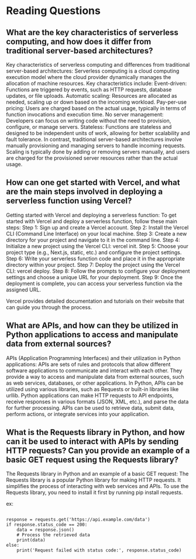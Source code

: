 # Reading Questions
## What are the key characteristics of serverless computing, and how does it differ from traditional server-based architectures?


Key characteristics of serverless computing and differences from traditional server-based architectures:
Serverless computing is a cloud computing execution model where the cloud provider dynamically manages the allocation of machine resources. Key characteristics include:
Event-driven: Functions are triggered by events, such as HTTP requests, database updates, or file uploads.
Automatic scaling: Resources are allocated as needed, scaling up or down based on the incoming workload.
Pay-per-use pricing: Users are charged based on the actual usage, typically in terms of function invocations and execution time.
No server management: Developers can focus on writing code without the need to provision, configure, or manage servers.
Stateless: Functions are stateless and designed to be independent units of work, allowing for better scalability and fault tolerance.
In contrast, traditional server-based architectures involve manually provisioning and managing servers to handle incoming requests. Scaling is typically done by adding or removing servers manually, and users are charged for the provisioned server resources rather than the actual usage.



## How can one get started with Vercel, and what are the main steps involved in deploying a serverless function using Vercel?
Getting started with Vercel and deploying a serverless function:
To get started with Vercel and deploy a serverless function, follow these main steps:
Step 1: Sign up and create a Vercel account.
Step 2: Install the Vercel CLI (Command Line Interface) on your local machine.
Step 3: Create a new directory for your project and navigate to it in the command line.
Step 4: Initialize a new project using the Vercel CLI: vercel init.
Step 5: Choose your project type (e.g., Next.js, static, etc.) and configure the project settings.
Step 6: Write your serverless function code and place it in the appropriate directory within your project.
Step 7: Deploy the project using the Vercel CLI: vercel deploy.
Step 8: Follow the prompts to configure your deployment settings and choose a unique URL for your deployment.
Step 9: Once the deployment is complete, you can access your serverless function via the assigned URL.

Vercel provides detailed documentation and tutorials on their website that can guide you through the process.




## What are APIs, and how can they be utilized in Python applications to access and manipulate data from external sources?


APIs (Application Programming Interfaces) and their utilization in Python applications:
APIs are sets of rules and protocols that allow different software applications to communicate and interact with each other. They provide a way to access and manipulate data from external sources, such as web services, databases, or other applications. In Python, APIs can be utilized using various libraries, such as Requests or built-in libraries like urllib.
Python applications can make HTTP requests to API endpoints, receive responses in various formats (JSON, XML, etc.), and parse the data for further processing. APIs can be used to retrieve data, submit data, perform actions, or integrate services into your application.


## What is the Requests library in Python, and how can it be used to interact with APIs by sending HTTP requests? Can you provide an example of a basic GET request using the Requests library?

The Requests library in Python and an example of a basic GET request:
The Requests library is a popular Python library for making HTTP requests. It simplifies the process of interacting with web services and APIs. To use the Requests library, you need to install it first by running pip install requests.


ex:

```import requests

response = requests.get('https://api.example.com/data')
if response.status_code == 200:
    data = response.json()
    # Process the retrieved data
    print(data)
else:
    print('Request failed with status code:', response.status_code)
```